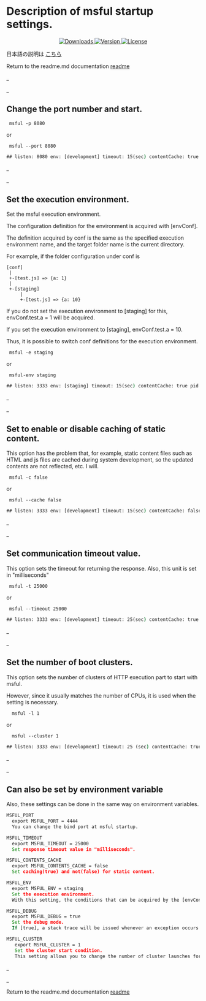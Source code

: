 # Description of msful startup settings.

<p align = "center">
  <a href="https://www.npmjs.com/package/msful"> <img src = "https://img.shields.io/npm/dt/msful.svg" alt = "Downloads"> </a>
  <a href="https://www.npmjs.com/package/msful"> <img src = "https://img.shields.io/npm/v/msful.svg" alt = "Version"> </a>
  <a href="https://www.npmjs.com/package/msful"> <img src = "https://img.shields.io/npm/l/msful.svg" alt = "License"> </a>
</p>

日本語の説明は [こちら](https://github.com/maachang/msful/blob/master/docs/JP/startup.md)

Return to the readme.md documentation [readme](https://github.com/maachang/msful/blob/master/README.md)

_

_

## Change the port number and start.

```
 msful -p 8080
```

or

```
 msful --port 8080
```

```cmd
## listen: 8080 env: [development] timeout: 15(sec) contentCache: true pid: 13400

```

_

_

## Set the execution environment.

Set the msful execution environment.

The configuration definition for the environment is acquired with [envConf].

The definition acquired by conf is the same as the specified execution environment name, and the target folder name is the current directory.

For example, if the folder configuration under conf is

~~~
[conf]
 |
 +-[test.js] => {a: 1}
 |
 +-[staging]
     |
     +-[test.js] => {a: 10}
~~~

If you do not set the execution environment to [staging] for this, envConf.test.a = 1 will be acquired.

If you set the execution environment to [staging], envConf.test.a = 10.

Thus, it is possible to switch conf definitions for the execution environment.

```
 msful -e staging
```

or

```
 msful-env staging
```

```cmd
## listen: 3333 env: [staging] timeout: 15(sec) contentCache: true pid: 13400

```

_

_

## Set to enable or disable caching of static content.

This option has the problem that, for example, static content files such as HTML and js files are cached during system development, so the updated contents are not reflected, etc. I will.

```
 msful -c false
```

or

```
 msful --cache false
```

```cmd
## listen: 3333 env: [development] timeout: 15(sec) contentCache: false pid: 13400

```

_

_

## Set communication timeout value.

This option sets the timeout for returning the response. Also, this unit is set in "milliseconds"

```
 msful -t 25000
```

or

```
 msful --timeout 25000
```

```cmd
## listen: 3333 env: [development] timeout: 25(sec) contentCache: true pid: 13400
```

_

_

## Set the number of boot clusters.

This option sets the number of clusters of HTTP execution part to start with msful.

However, since it usually matches the number of CPUs, it is used when the setting is necessary.

```
  msful -l 1
```

or

```
  msful --cluster 1
```

```cmd
## listen: 3333 env: [development] timeout: 25 (sec) contentCache: true pid: 13400
```

_

_

## Can also be set by environment variable

Also, these settings can be done in the same way on environment variables.

```cmd
MSFUL_PORT
  export MSFUL_PORT = 4444
  You can change the bind port at msful startup.

MSFUL_TIMEOUT
  export MSFUL_TIMEOUT = 25000
  Set response timeout value in "milliseconds".

MSFUL_CONTENTS_CACHE
  export MSFUL_CONTENTS_CACHE = false
  Set caching(true) and not(false) for static content.

MSFUL_ENV
  export MSFUL_ENV = staging
  Set the execution environment.
  With this setting, the conditions that can be acquired by the [envConf] instruction are switched to the folder under the conf file.

MSFUL_DEBUG
  export MSFUL_DEBUG = true
  Set the debug mode.
  If [true], a stack trace will be issued whenever an exception occurs.

MSFUL_CLUSTER
   export MSFUL_CLUSTER = 1
   Set the cluster start condition.
   This setting allows you to change the number of cluster launches for the msful HTTP execution part.
```
_

_

Return to the readme.md documentation [readme](https://github.com/maachang/msful/blob/master/README.md)